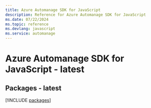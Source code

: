 ```yaml
---
title: Azure Automanage SDK for JavaScript
description: Reference for Azure Automanage SDK for JavaScript
ms.date: 07/22/2024
ms.topic: reference
ms.devlang: javascript
ms.service: automanage
---
```

# Azure Automanage SDK for JavaScript - latest
## Packages - latest
[!INCLUDE [packages](automanage-index.md)]